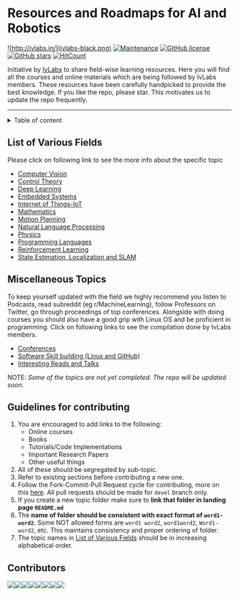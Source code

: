 
# Resources and Roadmaps for AI and Robotics 
![http://ivlabs.in/](ivlabs-black.png)
[![Maintenance](https://img.shields.io/badge/Maintained%3F-yes-green.svg)](https://github.com/IvLabs/resources/graphs/contributors) [![GitHub license](https://img.shields.io/github/license/Naereen/StrapDown.js.svg)](https://github.com/IvLabs/resources/blob/master/LICENSE.md) [![GitHub stars](https://img.shields.io/github/stars/IvLabs/resources?style=social)](https://github.com/IvLabs/resources/stargazers)
[![HitCount](http://hits.dwyl.com/IvLabs/resources.svg)](http://hits.dwyl.com/IvLabs/resources)

Initiative by [IvLabs](http://www.ivlabs.in/) to share field-wise learning resources.
Here you will find all the courses and online materials which are being followed by IvLabs members. These resources have been carefully handpicked to provide the best knowledge. If you like the repo, please star. This motivates us to update the repo frequently.

---
<details>
<summary>Table of content</summary>

1. [List of Topics](#list-of-various-field)
2. [Guidelines for contributing](#guidelines-for-contributing)
3. [Miscellaneous Topics](#miscellaneous-topics)

</details>

## List of Various Fields
Please click on following link to see the more info about the specific topic

* [Computer Vision](computer-vision)
* [Control Theory](control-theory)
* [Deep Learning](deep-learning)
* [Embedded Systems](embedded-systems)
* [Internet of Things-IoT](iot)
* [Mathematics](mathematics)
* [Motion Planning](motion-planning)
* [Natural Language Processing](natural-language-processing)
* [Physics](physics)
* [Programming Languages](programming-languages)
* [Reinforcement Learning](reinforcement-learning)
* [State Estimation, Localization and SLAM](state-estimation-localization-slam)


## Miscellaneous Topics
To keep yourself updated with the field we highly recommend you listen to Podcasts, read subreddit (eg r/MachineLearning), follow Professors on Twitter, go through proceedings of top conferences. Alongside with doing courses you should also have a good grip with Linux OS and be proficient in programming. Click on following links to see the compilation done by IvLabs members.

* [Conferences](conferences)
* [Software Skill building (Linux and GitHub)](software) 
* [Interesting Reads and Talks](reads-talks)

NOTE: *Some of the topics are not yet completed. The repo will be updated soon.*

## Guidelines for contributing
1. You are encouraged to add links to the following: 
   * Online courses
   * Books
   * Tutorials/Code Implementations
   * Important Research Papers
   * Other useful things
2. All of these should be segregated by sub-topic.
3. Refer to existing sections before contributing a new one.
4. Follow the Fork-Commit-Pull Request cycle for contributing, more on this [here](https://github.com/IvLabs/resources/tree/master/software). All pull requests should be made for `devel` branch only.
5. If you create a new topic folder make sure to **link that folder in landing page `README.md`**
6. The **name of folder should be consistent with exact format of `word1-word2`**. Some NOT allowed forms are `word1 word2`, `word1word2`, `Word1-word2`, etc. This maintains consistency and proper ordering of folder.
7. The topic names in [List of Various Fields](#list-of-various-fields) should be in increasing alphabetical order. 

## Contributors

[![](https://sourcerer.io/fame/aditya-shirwatkar/IvLabs/resources/images/0)](https://sourcerer.io/fame/aditya-shirwatkar/IvLabs/resources/links/0)[![](https://sourcerer.io/fame/aditya-shirwatkar/IvLabs/resources/images/1)](https://sourcerer.io/fame/aditya-shirwatkar/IvLabs/resources/links/1)[![](https://sourcerer.io/fame/aditya-shirwatkar/IvLabs/resources/images/2)](https://sourcerer.io/fame/aditya-shirwatkar/IvLabs/resources/links/2)[![](https://sourcerer.io/fame/aditya-shirwatkar/IvLabs/resources/images/3)](https://sourcerer.io/fame/aditya-shirwatkar/IvLabs/resources/links/3)[![](https://sourcerer.io/fame/aditya-shirwatkar/IvLabs/resources/images/4)](https://sourcerer.io/fame/aditya-shirwatkar/IvLabs/resources/links/4)[![](https://sourcerer.io/fame/aditya-shirwatkar/IvLabs/resources/images/5)](https://sourcerer.io/fame/aditya-shirwatkar/IvLabs/resources/links/5)[![](https://sourcerer.io/fame/aditya-shirwatkar/IvLabs/resources/images/6)](https://sourcerer.io/fame/aditya-shirwatkar/IvLabs/resources/links/6)[![](https://sourcerer.io/fame/aditya-shirwatkar/IvLabs/resources/images/7)](http://www.ivlabs.in/)
